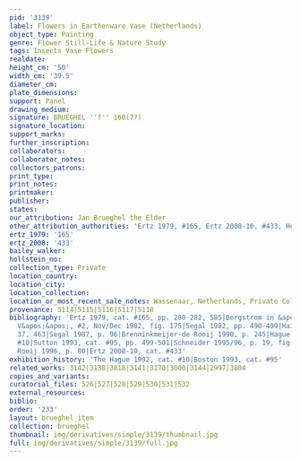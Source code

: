 ```yaml
---
pid: '3139'
label: Flowers in Earthenware Vase (Netherlands)
object_type: Painting
genre: Flower Still-Life & Nature Study
tags: Insects Vase Flowers
realdate: 
height_cm: '50'
width_cm: '39.5'
diameter_cm: 
plate_dimensions: 
support: Panel
drawing_medium: 
signature: BRUEGHEL ''f'' 160(7?)
signature_location: 
support_marks: 
further_inscription: 
collaborators: 
collaborator_notes: 
collectors_patrons: 
print_type: 
print_notes: 
printmaker: 
publisher: 
states: 
our_attribution: Jan Brueghel the Elder
other_attribution_authorities: 'Ertz 1979, #165, Ertz 2008-10, #433, Honig database'
ertz_1979: '165'
ertz_2008: '433'
bailey_walker: 
hollstein_no: 
collection_type: Private
location_country: 
location_city: 
location_collection: 
location_or_most_recent_sale_notes: Wassenaar, Netherlands, Private Collection
provenance: 5114|5115|5116|5117|5118
bibliography: 'Ertz 1979, cat. #165, pp. 280-282, 585|Bergstrom in &apos;&apos;Tableau
  V&apos;&apos;, #2, Nov/Dec 1982, fig. 175|Segal 1982, pp. 490-499|Hairs 1985, pp.
  37, 463|Segal 1987, p. 96|Brenninkmeijer-de Rooij 1990, p. 245|Hague 1992, cat.
  #10|Sutton 1993, cat. #95, pp. 499-501|Schneider 1995/96, p. 19, fig. 4|Brenninkmeijer-de
  Rooij 1996, p. 80|Ertz 2008-10, cat. #433'
exhibition_history: 'The Hague 1992, cat. #10|Boston 1993, cat. #95'
related_works: 3142|3138|3818|3141|3170|3000|3144|2997|3804
copies_and_variants: 
curatorial_files: 526|527|528|529|530|531|532
external_resources: 
biblio: 
order: '233'
layout: brueghel_item
collection: brueghel
thumbnail: img/derivatives/simple/3139/thumbnail.jpg
full: img/derivatives/simple/3139/full.jpg
---
```

